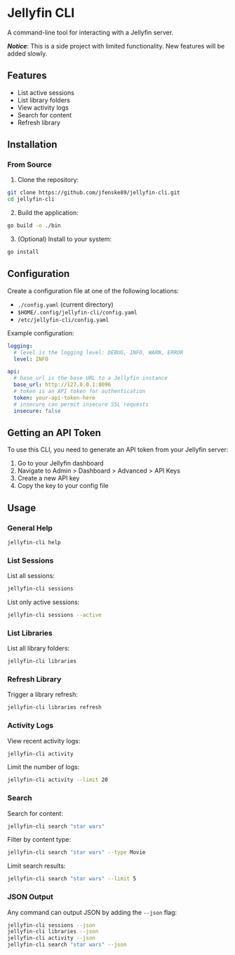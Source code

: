 # Jellyfin CLI

A command-line tool for interacting with a Jellyfin server.

***Notice***: This is a side project with limited functionality. New features will be added slowly. 

## Features

- List active sessions
- List library folders 
- View activity logs
- Search for content
- Refresh library

## Installation

### From Source

1. Clone the repository:
```bash
git clone https://github.com/jfenske89/jellyfin-cli.git
cd jellyfin-cli
```

2. Build the application:
```bash
go build -o ./bin
```

3. (Optional) Install to your system:
```bash
go install
```

## Configuration

Create a configuration file at one of the following locations:
- `./config.yaml` (current directory)
- `$HOME/.config/jellyfin-cli/config.yaml`
- `/etc/jellyfin-cli/config.yaml`

Example configuration:

```yaml
logging:
  # level is the logging level: DEBUG, INFO, WARN, ERROR
  level: INFO

api:
  # base_url is the base URL to a Jellyfin instance 
  base_url: http://127.0.0.1:8096
  # token is an API token for authentication
  token: your-api-token-here
  # insecure can permit insecure SSL requests
  insecure: false
```

## Getting an API Token

To use this CLI, you need to generate an API token from your Jellyfin server:

1. Go to your Jellyfin dashboard
2. Navigate to Admin > Dashboard > Advanced > API Keys
3. Create a new API key
4. Copy the key to your config file

## Usage

### General Help

```bash
jellyfin-cli help
```

### List Sessions

List all sessions:
```bash
jellyfin-cli sessions
```

List only active sessions:
```bash
jellyfin-cli sessions --active
```

### List Libraries

List all library folders:
```bash
jellyfin-cli libraries
```

### Refresh Library

Trigger a library refresh:
```bash
jellyfin-cli libraries refresh
```

### Activity Logs

View recent activity logs:
```bash
jellyfin-cli activity
```

Limit the number of logs:
```bash
jellyfin-cli activity --limit 20
```

### Search

Search for content:
```bash
jellyfin-cli search "star wars"
```

Filter by content type:
```bash
jellyfin-cli search "star wars" --type Movie
```

Limit search results:
```bash
jellyfin-cli search "star wars" --limit 5
```

### JSON Output

Any command can output JSON by adding the `--json` flag:

```bash
jellyfin-cli sessions --json
jellyfin-cli libraries --json
jellyfin-cli activity --json
jellyfin-cli search "star wars" --json
```
